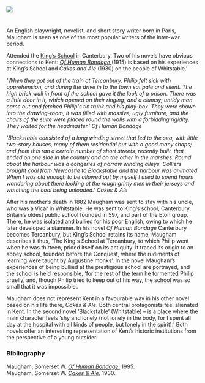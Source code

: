 <html><head></head><body><a href="https://dev.visual-essays.app"><img src="https://dev-visual-essays.netlify.app/images/ve-button.png"/></a> 
<param author=" Laura Allen" banner="https://upload.wikimedia.org/wikipedia/commons/1/1f/W._Somerset_Maugham_signature.svg" layout="vtl" title=" William Somerset Maugham (1874-1965)" ve-config=""/>

<param aliases="Canterbury" eid="Q29303" ve-entity=""/>
<param aliases="Whitstable" eid="Q964785" ve-entity=""/>
<param aliases="King’s School" eid="Q3360332" ve-entity=""/>

#

An English playwright, novelist, and short story writer born in Paris, Maugham is seen as one of the most popular writers of the inter-war period.
<param manifest="https://iiif.juncture-digital.org/wc:William_Somerset_Maugham_1965.jpg/manifest.json" ve-image-v2/>

Attended the [King’s School](https://www.kings-school.co.uk/) in Canterbury. Two of his novels have obvious connections to Kent: [_Of Human Bondage_ ](http://www.kings-archives.co.uk/books-about-kings/memories-of-kings/somerset-maugham-of-human-bondage/)(1915) is based on his experiences at King’s School and _Cakes and Ale_ (1930) on the people of Whitstable.'
<param manifest="https://iiif.juncture-digital.org/wc:Mint_Yard_Canterbury.jpg/manifest.json" ve-image-v2/>
<param center="Q3360332" ve-map="" zoom="10"/>
<param center="Q29303" ve-map="" zoom="10"/>
<param center="Q964785" ve-map="" zoom="10"/>

_‘When they got out of the train at Tercanbury, Philip felt sick with apprehension, and during the drive in to the town sat pale and silent. The high brick wall in front of the school gave it the look of a prison. There was a little door in it, which opened on their ringing; and a clumsy, untidy man came out and fetched Philip's tin trunk and his play-box. They were shown into the drawing-room; it was filled with massive, ugly furniture, and the chairs of the suite were placed round the walls with a forbidding rigidity. They waited for the headmaster.’_ _Of Human Bondage_
<param manifest="https://iiif.juncture-digital.org/wc:The_Mint_Yard_Gate%2C_Kings_School%2C_Canterbury_-_geograph.org.uk_-_67733.jpg/manifest.json" ve-image-v2/>

_‘Blackstable consisted of a long winding street that led to the sea, with little two-story houses, many of them residential but with a good many shops; and from this ran a certain number of short streets, recently built, that ended on one side in the country and on the other in the marshes. Round about the harbour was a congeries of narrow winding alleys. Colliers brought coal from Newcastle to Blackstable and the harbour was animated. When I was old enough to be allowed out by myself I used to spend hours wandering about there looking at the rough grimy men in their jerseys and watching the coal being unloaded.’_ _Cakes &amp; Ale_
<param manifest="https://iiif.juncture-digital.org/gh:kent-map/images/20c/thumbnail_somersetmauagham.jpg/manifest.json" ve-image-v2/>

After his mother’s death in 1882 Maugham was sent to stay with his uncle, who was a Vicar in Whitstable. He was sent to King’s school, Canterbury, Britain’s oldest public school founded in 597, and part of the Eton group. There, he was isolated and bullied for his poor English, owing to which he later developed a stammer. In his novel _Of Human Bondage_ Canterbury becomes Tercanbury, but King’s School retains its name. Maugham describes it thus, ‘The King's School at Tercanbury, to which Philip went when he was thirteen, prided itself on its antiquity. It traced its origin to an abbey school, founded before the Conquest, where the rudiments of learning were taught by Augustine monks’. In the novel Maugham’s experiences of being bullied at the prestigious school are portrayed, and the school is held responsible, ‘for the rest of the term he tormented Philip cruelly, and, though Philip tried to keep out of his way, the school was so small that it was impossible’. 
<param center="Q29303" ve-map="" zoom="10"/>
<param center="Q964785" ve-map="" zoom="10"/>
<param manifest="https://iiif.juncture-digital.org/wc:Great_Stour_at_Canterbury_-_geograph.org.uk_-_1987472.jpg/manifest.json" ve-image-v2/>

Maugham does not represent Kent in a favourable way in his other novel based on his life there, _Cakes &amp; Ale_. Both central protagonists feel alienated in Kent. In the second novel ‘Blackstable’ (Whitstable) – is a place where the main character feels ‘shy and lonely (not lonely in the body, for I spent all day at the hospital with all kinds of people, but lonely in the spirit).’ Both novels offer an interesting representation of Kent’s historic institutions from the perspective of a young outsider.
<param manifest="https://iiif.juncture-digital.org/wc:Cobbled_Street_in_Whitstable.jpg/manifest.json" ve-image-v2/>
<param center="Q964785" ve-map="" zoom="15"/>

### Bibliography

Maugham, Somerset W. [_Of Human Bondage_.](http://www.gutenberg.org/ebooks/351 ) 1995.    
Maugham, Somerset W. [_Cakes &amp; Ale_.](https://gutenberg.ca/ebooks/maughamws-cakesandale/maughamws-cakesandale-00-h.html) 1930. 
</body></html>